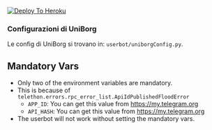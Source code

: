 
[![Deploy To Heroku](https://www.herokucdn.com/deploy/button.svg)](https://heroku.com/deploy)


### Configurazioni di UniBorg

Le config di UniBorg si trovano in: `userbot/uniborgConfig.py`.




## Mandatory Vars

- Only two of the environment variables are mandatory.
- This is because of `telethon.errors.rpc_error_list.ApiIdPublishedFloodError`
    - `APP_ID`:   You can get this value from https://my.telegram.org
    - `API_HASH`:   You can get this value from https://my.telegram.org
- The userbot will not work without setting the mandatory vars.
